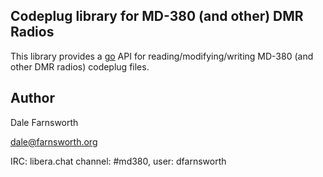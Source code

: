 ## Codeplug library for MD-380 (and other) DMR Radios

This library provides a [go](https://golang.org/) API for
reading/modifying/writing MD-380 (and other DMR radios) codeplug files.

## Author
Dale Farnsworth

<dale@farnsworth.org>

IRC: libera.chat channel: #md380, user: dfarnsworth
